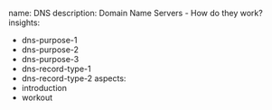 name: DNS
description: Domain Name Servers - How do they work?
insights:
  - dns-purpose-1
  - dns-purpose-2
  - dns-purpose-3
  - dns-record-type-1
  - dns-record-type-2
aspects:
  - introduction
  - workout
